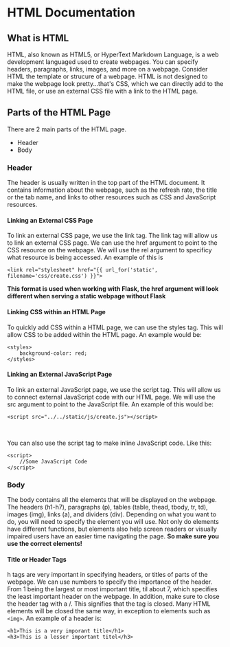 # HTML Documentation

## What is HTML
HTML, also known as HTML5, or HyperText Markdown Language, is a web development languaged used to create webpages. You can specify headers, paragraphs, links, images, and more on a webpage. Consider HTML the template or strucure of a webpage. HTML is not designed to make the webpage look pretty...that's CSS, which we can directly add to the HTML file, or use an external CSS file with a link to the HTML page. 

## Parts of the HTML Page
There are 2 main parts of the HTML page. 
<ul>
    <li>Header</li>
    <li>Body</li>
</ul>

### Header
The header is usually written in the top part of the HTML document. It contains information about the webpage, such as the refresh rate, the title or the tab name, and links to other resources such as CSS and JavaScript resources. 
#### Linking an External CSS Page
To link an external CSS page, we use the link tag. The link tag will allow us to link an external CSS page. We can use the href argument to point to the CSS resource on the webpage. We will use the rel argument to specificy what resource is being accessed. An example of this is
```
<link rel="stylesheet" href="{{ url_for('static', filename='css/create.css') }}">
```
<b><span>This format is used when working with Flask, the href argument will look different when serving a static webpage without Flask</span> </b>

#### Linking CSS within an HTML Page
To quickly add CSS within a HTML page, we can use the styles tag. This will allow CSS to be added within the HTML page. An example would be:
```
<styles>
    background-color: red;
</styles>
```

#### Linking an External JavaScript Page
To link an external JavaScript page, we use the script tag. This will allow us to connect external JavaScript code with our HTML page. We will use the src argument to point to the JavaScript file. An example of this would be:
```
<script src="../../static/js/create.js"></script>
```
<br>

You can also use the script tag to make inline JavaScript code. Like this:
```
<script>
    //Some JavaScript Code
</script>
```

### Body
The body contains all the elements that will be displayed on the webpage. The headers (h1-h7), paragraphs (p), tables (table, thead, tbody, tr, td), images (img), links (a), and dividers (div). Depending on what you want to do, you will need to specify the element you will use. Not only do elements have different functions, but elements also help screen readers or visually impaired users have an easier time navigating the page. <b>So make sure you use the correct elements!</b>

#### Title or Header Tags
h tags are very important in specifying headers, or titles of parts of the webpage. We can use numbers to specify the importance of the header. From 1 being the largest or most important title, til about 7, which specifies the least important header on the webpage. In addition, make sure to close the header tag with a /. This signifies that the tag is closed. Many HTML elements will be closed the same way, in exception to elements such as `<img>`. An example of a header is:
```
<h1>This is a very imporant title</h1>
<h3>This is a lesser important titel</h3>
```